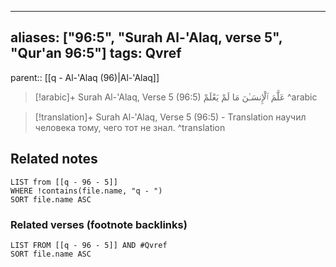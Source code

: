 
---
aliases: ["96:5", "Surah Al-'Alaq, verse 5", "Qur'an 96:5"]
tags: Qvref
---

parent:: [[q - Al-'Alaq (96)|Al-'Alaq]]

> [!arabic]+ Surah Al-'Alaq, Verse 5 (96:5)
> <span class="quran-arabic">عَلَّمَ ٱلْإِنسَـٰنَ مَا لَمْ يَعْلَمْ</span>
^arabic

> [!translation]+ Surah Al-'Alaq, Verse 5 (96:5) - Translation
> научил человека тому, чего тот не знал.
^translation



## Related notes
```dataview
LIST from [[q - 96 - 5]]
WHERE !contains(file.name, "q - ")
SORT file.name ASC
```

### Related verses (footnote backlinks)
```dataview
LIST FROM [[q - 96 - 5]] AND #Qvref
SORT file.name ASC
```

